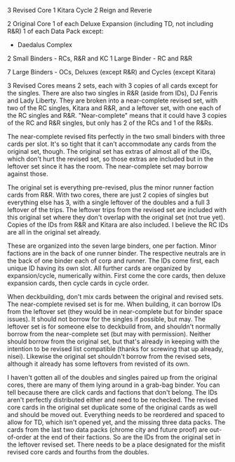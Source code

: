 3 Revised Core
1 Kitara Cycle
2 Reign and Reverie

2 Original Core
1 of each Deluxe Expansion (including TD, not including R&R)
1 of each Data Pack except:

-   Daedalus Complex

2 Small Binders - RCs, R&R and KC
1 Large Binder - RC and R&R

7 Large Binders - OCs, Deluxes (except R&R) and Cycles (except Kitara)

3 Revised Cores means 2 sets, each with 3 copies of all cards except for
the singles.  There are also two singles in R&R (aside from IDs), DJ
Fenris and Lady Liberty.  They are broken into a near-complete revised
set, with two of the RC singles, Kitara and R&R, and a leftover set,
with one each of the RC singles and R&R.  "Near-complete" means that it
could have 3 copies of the RC and R&R singles, but only has 2 of the RCs
and 1 of the R&Rs.

The near-complete revised fits perfectly in the two small binders with
three cards per slot.  It's so tight that it can't accommodate any cards
from the original set, though.  The original set has extras of almost
all of the IDs, which don't hurt the revised set, so those extras are
included but in the leftover set since it has the room.  The
near-complete set may borrow against those.

The original set is everything pre-revised, plus the minor runner
faction cards from R&R.  With two cores, there are just 2 copies of
singles but everything else has 3, with a single leftover of the doubles
and a full 3 leftover of the trips.  The leftover trips from the revised
set are included with this original set where they don't overlap with
the original set (not true yet).  Copies of the IDs from R&R and Kitara
are also included.  I believe the RC IDs are all in the original set
already.

These are organized into the seven large binders, one per faction.
Minor factions are in the back of one runner binder.  The respective
neutrals are in the back of one binder each of corp and runner.  The IDs
come first, each unique ID having its own slot.  All further cards are
organized by expansion/cycle, numerically within.  First come the core
cards, then deluxe expansion cards, then cycle cards in cycle order.

When deckbuilding, don't mix cards between the original and revised
sets.  The near-complete revised set is for me.  When building, it can
borrow IDs from the leftover set (they would be in near-complete but for
binder space issues).  It should not borrow for the singles if possible,
but may.  The leftover set is for someone else to deckbuild from, and
shouldn't normally borrow from the near-complete set (but may with
permission).  Neither should borrow from the original set, but that's
already in keeping with the intention to be revised list compatible
(thanks for screwing that up already, nisei).  Likewise the original set
shouldn't borrow from the revised sets, although it already has some
leftovers from revisted of its own.

I haven't gotten all of the doubles and singles paired up from the
original cores, there are many of them lying around in a grab-bag
binder.  You can tell because there are click cards and factions that
don't belong.  The IDs aren't perfectly distributed either and need to
be rechecked.  The revised core cards in the original set duplicate some
of the original cards as well and should be moved out.  Everything needs
to be reordered and spaced to allow for TD, which isn't opened yet, and
the missing three data packs.  The cards from the last two data packs
(chrome city and future proof) are out-of-order at the end of their
factions.  So are the IDs from the original set in the leftover revised
set.  There needs to be a place designated for the misfit revised core
cards and fourths from the doubles.
